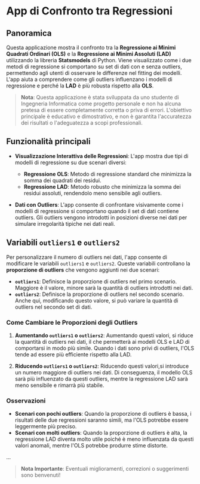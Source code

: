 # App di Confronto tra Regressioni

## Panoramica

Questa applicazione mostra il confronto tra la **Regressione ai Minimi Quadrati Ordinari (OLS)** e la **Regressione ai Minimi Assoluti (LAD)** utilizzando la libreria **Statsmodels** di Python. Viene visualizzato come i due metodi di regressione si comportano su set di dati con e senza outliers, permettendo agli utenti di osservare le differenze nel fitting dei modelli. L'app aiuta a comprendere come gli outliers influenzano i modelli di regressione e perché la **LAD** è più robusta rispetto alla **OLS**.

> **Nota**: Questa applicazione è stata sviluppata da uno studente di Ingegneria Informatica come progetto personale e non ha alcuna pretesa di essere completamente corretta o priva di errori. L'obiettivo principale è educativo e dimostrativo, e non è garantita l'accuratezza dei risultati o l'adeguatezza a scopi professionali.

## Funzionalità principali

- **Visualizzazione Interattiva delle Regressioni**: L'app mostra due tipi di modelli di regressione su due scenari diversi:
  - **Regressione OLS**: Metodo di regressione standard che minimizza la somma dei quadrati dei residui.
  - **Regressione LAD**: Metodo robusto che minimizza la somma dei residui assoluti, rendendolo meno sensibile agli outliers.
  
- **Dati con Outliers**: L'app consente di confrontare visivamente come i modelli di regressione si comportano quando il set di dati contiene outliers. Gli outliers vengono introdotti in posizioni diverse nei dati per simulare irregolarità tipiche nei dati reali.

## Variabili `outliers1` e `outliers2`

Per personalizzare il numero di outliers nei dati, l'app consente di modificare le variabili `outliers1` e `outliers2`. Queste variabili controllano la **proporzione di outliers** che vengono aggiunti nei due scenari:

- **`outliers1`**: Definisce la proporzione di outliers nel primo scenario. Maggiore è il valore, minore sarà la quantità di outliers introdotti nei dati.
- **`outliers2`**: Definisce la proporzione di outliers nel secondo scenario. Anche qui, modificando questo valore, si può variare la quantità di outliers nel secondo set di dati.

### Come Cambiare le Proporzioni degli Outliers

1. **Aumentando `outliers1` o `outliers2`**: Aumentando questi valori, si riduce la quantità di outliers nei dati, il che permetterà ai modelli OLS e LAD di comportarsi in modo più simile. Quando i dati sono privi di outliers, l'OLS tende ad essere più efficiente rispetto alla LAD.

2. **Riducendo `outliers1` o `outliers2`**: Riducendo questi valori,si introduce un numero maggiore di outliers nei dati. Di conseguenza, il modello OLS sarà più influenzato da questi outliers, mentre la regressione LAD sarà meno sensibile e rimarrà più stabile. 

### Osservazioni

- **Scenari con pochi outliers**: Quando la proporzione di outliers è bassa, i risultati delle due regressioni saranno simili, ma l'OLS potrebbe essere leggermente più preciso.
- **Scenari con molti outliers**: Quando la proporzione di outliers è alta, la regressione LAD diventa molto utile poiché è meno influenzata da questi valori anomali, mentre l'OLS potrebbe produrre stime distorte.

...

> **Nota Importante**: Eventuali miglioramenti, correzioni o suggerimenti sono benvenuti!


